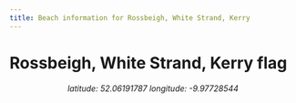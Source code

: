 ```yaml
---
title: Beach information for Rossbeigh, White Strand, Kerry
---
```

# Rossbeigh, White Strand, Kerry <span class="material-icons blue-flag">flag</span>

<div align="center"><i>latitude: 52.06191787 longitude: -9.97728544</i></div>